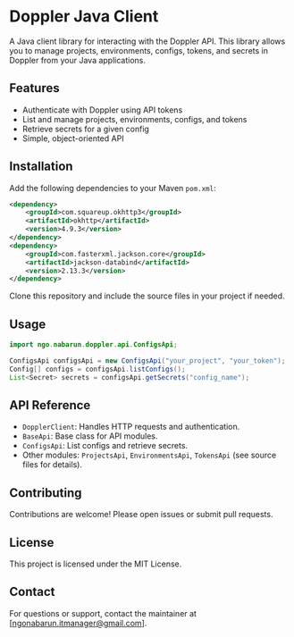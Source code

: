 # Doppler Java Client

A Java client library for interacting with the Doppler API. This library allows you to manage projects, environments, configs, tokens, and secrets in Doppler from your Java applications.

## Features
- Authenticate with Doppler using API tokens
- List and manage projects, environments, configs, and tokens
- Retrieve secrets for a given config
- Simple, object-oriented API

## Installation

Add the following dependencies to your Maven `pom.xml`:

```xml
<dependency>
    <groupId>com.squareup.okhttp3</groupId>
    <artifactId>okhttp</artifactId>
    <version>4.9.3</version>
</dependency>
<dependency>
    <groupId>com.fasterxml.jackson.core</groupId>
    <artifactId>jackson-databind</artifactId>
    <version>2.13.3</version>
</dependency>
```

Clone this repository and include the source files in your project if needed.

## Usage

```java
import ngo.nabarun.doppler.api.ConfigsApi;

ConfigsApi configsApi = new ConfigsApi("your_project", "your_token");
Config[] configs = configsApi.listConfigs();
List<Secret> secrets = configsApi.getSecrets("config_name");
```

## API Reference

- `DopplerClient`: Handles HTTP requests and authentication.
- `BaseApi`: Base class for API modules.
- `ConfigsApi`: List configs and retrieve secrets.
- Other modules: `ProjectsApi`, `EnvironmentsApi`, `TokensApi` (see source files for details).

## Contributing

Contributions are welcome! Please open issues or submit pull requests.

## License

This project is licensed under the MIT License.

## Contact

For questions or support, contact the maintainer at [ngonabarun.itmanager@gmail.com].

